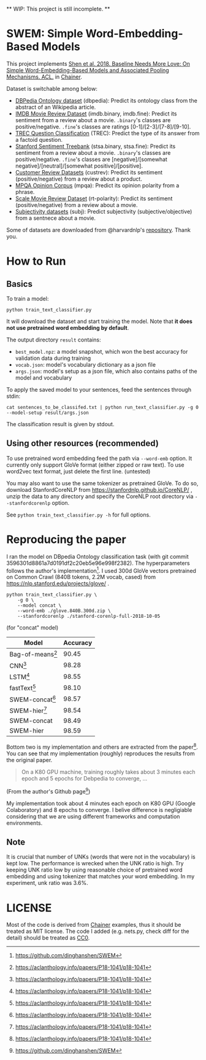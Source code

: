 ** WIP: This project is still incomplete. **

# SWEM: Simple Word-Embedding-Based Models

This project implements [Shen et al. 2018. Baseline Needs More Love: On Simple Word-Embedding-Based Models and Associated Pooling Mechanisms. ACL.](https://aclanthology.info/papers/P18-1041/p18-1041) in [Chainer](https://chainer.org/).

Dataset is switchable among below:
- [DBPedia Ontology dataset](https://github.com/zhangxiangxiao/Crepe) (dbpedia): Predict its ontology class from the abstract of an Wikipedia article.
- [IMDB Movie Review Dataset](https://ai.stanford.edu/~amaas/data/sentiment/) (imdb.binary, imdb.fine): Predict its sentiment from a review about a movie. `.binary`'s classes are positive/negative. `.fine`'s classes are ratings [0-1]/[2-3]/[7-8]/[9-10].
- [TREC Question Classification](http://cogcomp.cs.illinois.edu/Data/QA/QC/) (TREC): Predict the type of its answer from a factoid question.
- [Stanford Sentiment Treebank](https://nlp.stanford.edu/sentiment/index.html) (stsa.binary, stsa.fine): Predict its sentiment from a review about a movie. `.binary`'s classes are positive/negative. `.fine`'s classes are [negative]/[somewhat negative]/[neutral]/[somewhat positive]/[positive].
- [Customer Review Datasets](https://www.cs.uic.edu/~liub/FBS/sentiment-analysis.html) (custrev): Predict its sentiment (positive/negative) from a review about a product.
- [MPQA Opinion Corpus](http://www.cs.pitt.edu/mpqa/) (mpqa): Predict its opinion polarity from a phrase.
- [Scale Movie Review Dataset](https://www.cs.cornell.edu/people/pabo/movie-review-data/) (rt-polarity): Predict its sentiment (positive/negative) from a review about a movie.
- [Subjectivity datasets](https://www.cs.cornell.edu/people/pabo/movie-review-data/) (subj): Predict subjectivity (subjective/objective) from a sentnece about a movie.

Some of datasets are downloaded from @harvardnlp's [repository](https://github.com/harvardnlp/sent-conv-torch/tree/master/data). Thank you.

# How to Run

## Basics

To train a model:  
```
python train_text_classifier.py
```

It will download the dataset and start training the model.
Note that **it does not use pretrained word embedding by default**.

The output directory `result` contains:  
- `best_model.npz`: a model snapshot, which won the best accuracy for validation data during training
- `vocab.json`: model's vocabulary dictionary as a json file
- `args.json`: model's setup as a json file, which also contains paths of the model and vocabulary

To apply the saved model to your sentences, feed the sentences through stdin:  
```
cat sentences_to_be_classifed.txt | python run_text_classifier.py -g 0 --model-setup result/args.json
```
The classification result is given by stdout.

## Using other resources (recommended)

To use pretrained word embedding feed the path via `--word-emb` option.
It currently only support GloVe format (either zipped or raw text).
To use word2vec text format, just delete the first line. (untested)

You may also want to use the same tokenizer as pretrained GloVe.
To do so, download StanfordCoreNLP from https://stanfordnlp.github.io/CoreNLP/ , unzip the data to any directory and specify the CoreNLP root directory via `--stanfordcorenlp` option.


See `python train_text_classifier.py -h` for full options.



# Reproducing the paper

I ran the model on DBpedia Ontology classification task (with git commit 3596301d8861a7d0191df2c20eb5e96e998f2382).
The hyperparameters follows the author's implementation[^1].
I used 300d GloVe vectors pretrained on Common Crawl (840B tokens, 2.2M vocab, cased) from https://nlp.stanford.edu/projects/glove/ .

[^1]: https://github.com/dinghanshen/SWEM

```
python train_text_classifier.py \
    -g 0 \
    --model concat \
    --word-emb ./glove.840B.300d.zip \
    --stanfordcorenlp ./stanford-corenlp-full-2018-10-05
```
(for "concat" model)


| Model            | Accuracy |
|------------------|----------|
| Bag-of-means[^2] | 90.45    |
| CNN[^2]          | 98.28    |
| LSTM[^2]         | 98.55    |
| fastText[^2]     | 98.10    |
| SWEM-concat[^2]  | 98.57    |
| SWEM-hier[^2]    | 98.54    |
| SWEM-concat      | 98.49    |
| SWEM-hier        | 98.59    |


[^2]: https://aclanthology.info/papers/P18-1041/p18-1041

Bottom two is my implementation and others are extracted from the paper[^2].
You can see that my implementation (roughly) reproduces the results from the original paper.

> On a K80 GPU machine, training roughly takes about 3 minutes each epoch and 5 epochs for Debpedia to converge, ...

(From the author's Github page[^1])

My implementation took about 4 minutes each epoch on K80 GPU (Google Colaboratory) and 8 epochs to converge.
I belive difference is negligiable considering that we are using different frameworks and computation environments.

## Note

It is crucial that number of UNKs (words that were not in the vocabulary) is kept low.
The performance is wrecked when the UNK ratio is high.
Try keeping UNK ratio low by using reasonable choice of pretrained word embedding and using tokenizer that matches your word embedding.
In my experiment, unk ratio was 3.6%.

# LICENSE

Most of the code is derived from [Chainer](https://github.com/chainer/chainer) examples, thus it should be treated as MIT license.
The code I added (e.g. nets.py, check diff for the detail) should be treated as [CC0](https://creativecommons.org/share-your-work/public-domain/cc0/).
